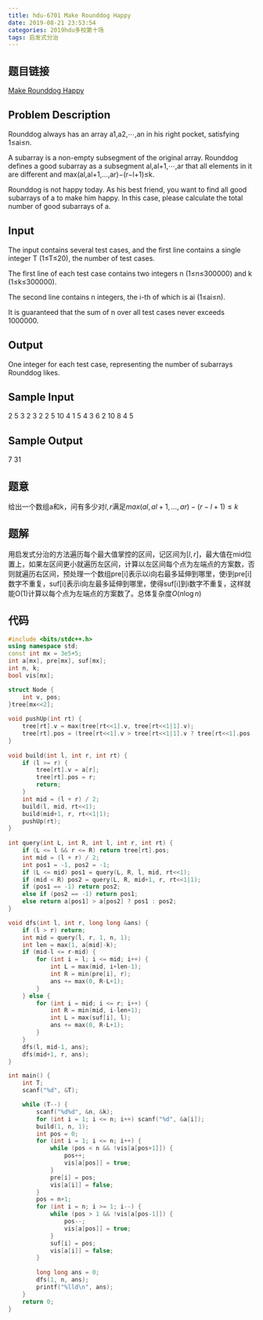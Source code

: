 ```yaml
---
title: hdu-6701 Make Rounddog Happy
date: 2019-08-21 23:53:54
categories: 2019hdu多校第十场
tags: 启发式分治
---
```



## 题目链接
[Make Rounddog Happy](http://acm.hdu.edu.cn/showproblem.php?pid=6701)
## Problem Description

Rounddog always has an array  a1,a2,⋯,an  in his right pocket, satisfying  1≤ai≤n.  
  
A subarray is a non-empty subsegment of the original array. Rounddog defines a good subarray as a subsegment  al,al+1,⋯,ar  that all elements in it are different and  max(al,al+1,…,ar)−(r−l+1)≤k.  
  
Rounddog is not happy today. As his best friend, you want to find all good subarrays of  a  to make him happy. In this case, please calculate the total number of good subarrays of  a.  

  

## Input

The input contains several test cases, and the first line contains a single integer  T  (1≤T≤20), the number of test cases.  
  
The first line of each test case contains two integers  n  (1≤n≤300000)  and  k  (1≤k≤300000).  
  
The second line contains  n  integers, the  i-th of which is  ai  (1≤ai≤n).  
  
It is guaranteed that the sum of  n  over all test cases never exceeds  1000000.  

  

## Output

One integer for each test case, representing the number of subarrays Rounddog likes.  

  

## Sample Input

2
5 3
2 3 2 2 5
10 4
1 5 4 3 6 2 10 8 4 5

  

## Sample Output

7
31
## 题意
给出一个数组a和k，问有多少对$l,r$满足$max(al,al+1,…,ar)−(r−l+1)≤k$

## 题解
用启发式分治的方法遍历每个最大值掌控的区间，记区间为$[l,r]$，最大值在mid位置上，如果左区间更小就遍历左区间，计算以左区间每个点为左端点的方案数，否则就遍历右区间，预处理一个数组pre[i]表示以i向右最多延伸到哪里，使i到pre[i]数字不重复，suf[i]表示i向左最多延伸到哪里，使得suf[i]到i数字不重复，这样就能O(1)计算以每个点为左端点的方案数了。总体复杂度$O(n\log n)$

## 代码
```cpp
#include <bits/stdc++.h>
using namespace std;
const int mx = 3e5+5;
int a[mx], pre[mx], suf[mx];
int n, k;
bool vis[mx];

struct Node {
    int v, pos;
}tree[mx<<2];
 
void pushUp(int rt) {
    tree[rt].v = max(tree[rt<<1].v, tree[rt<<1|1].v);
    tree[rt].pos = (tree[rt<<1].v > tree[rt<<1|1].v ? tree[rt<<1].pos : tree[rt<<1|1].pos);
}
 
void build(int l, int r, int rt) {
    if (l >= r) {
        tree[rt].v = a[r];
        tree[rt].pos = r;
        return;
    }
    int mid = (l + r) / 2;
    build(l, mid, rt<<1);
    build(mid+1, r, rt<<1|1);
    pushUp(rt);
}
 
int query(int L, int R, int l, int r, int rt) {
    if (L <= l && r <= R) return tree[rt].pos;
    int mid = (l + r) / 2;
    int pos1 = -1, pos2 = -1;
    if (L <= mid) pos1 = query(L, R, l, mid, rt<<1);
    if (mid < R) pos2 = query(L, R, mid+1, r, rt<<1|1);
    if (pos1 == -1) return pos2;
    else if (pos2 == -1) return pos1;
    else return a[pos1] > a[pos2] ? pos1 : pos2;
}

void dfs(int l, int r, long long &ans) {
    if (l > r) return;
    int mid = query(l, r, 1, n, 1);
    int len = max(1, a[mid]-k);
    if (mid-l <= r-mid) {
        for (int i = l; i <= mid; i++) {
            int L = max(mid, i+len-1);
            int R = min(pre[i], r);
            ans += max(0, R-L+1);
        }
    } else {
        for (int i = mid; i <= r; i++) {
            int R = min(mid, i-len+1);
            int L = max(suf[i], l);
            ans += max(0, R-L+1);
        }
    }
    dfs(l, mid-1, ans);
    dfs(mid+1, r, ans);
}

int main() {
    int T;
    scanf("%d", &T);

    while (T--) {
        scanf("%d%d", &n, &k);
        for (int i = 1; i <= n; i++) scanf("%d", &a[i]);
        build(1, n, 1);
        int pos = 0;
        for (int i = 1; i <= n; i++) {
            while (pos < n && !vis[a[pos+1]]) {
                pos++;
                vis[a[pos]] = true;
            }
            pre[i] = pos;
            vis[a[i]] = false;
        }
        pos = n+1;
        for (int i = n; i >= 1; i--) {
            while (pos > 1 && !vis[a[pos-1]]) {
                pos--;
                vis[a[pos]] = true;
            }
            suf[i] = pos;
            vis[a[i]] = false;
        }
        
        long long ans = 0;
        dfs(1, n, ans);
        printf("%lld\n", ans);
    }
    return 0;
}
```

